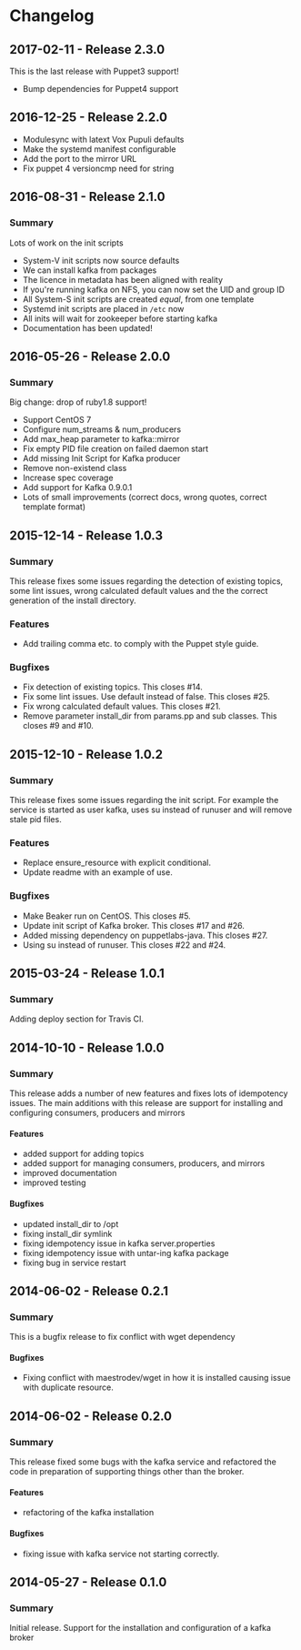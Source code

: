 # Changelog

## 2017-02-11 - Release 2.3.0

This is the last release with Puppet3 support!
- Bump dependencies for Puppet4 support

## 2016-12-25 - Release 2.2.0

- Modulesync with latext Vox Pupuli defaults
- Make the systemd manifest configurable
- Add the port to the mirror URL
- Fix puppet 4 versioncmp need for string

## 2016-08-31 - Release 2.1.0
### Summary
Lots of work on the init scripts

- System-V init scripts now source defaults
- We can install kafka from packages
- The licence in metadata has been aligned with reality
- If you're running kafka on NFS, you can now set the UID and group ID
- All System-S init scripts are created *equal*, from one template
- Systemd init scripts are placed in `/etc` now
- All inits will wait for zookeeper before starting kafka
- Documentation has been updated!

## 2016-05-26 - Release 2.0.0
### Summary
Big change: drop of ruby1.8 support!

- Support CentOS 7
- Configure  num_streams & num_producers
- Add max_heap parameter to kafka::mirror
- Fix empty PID file creation on failed daemon start
- Add missing Init Script for Kafka producer
- Remove non-existend class
- Increase spec coverage
- Add support for Kafka 0.9.0.1
- Lots of small improvements (correct docs, wrong quotes, correct template format)


## 2015-12-14 - Release 1.0.3
### Summary

  This release fixes some issues regarding the detection of existing topics,
  some lint issues, wrong calculated default values and the the correct
  generation of the install directory.

### Features

- Add trailing comma etc. to comply with the Puppet style guide.

### Bugfixes

- Fix detection of existing topics. This closes #14.
- Fix some lint issues. Use default instead of false. This closes #25.
- Fix wrong calculated default values. This closes #21.
- Remove parameter install_dir from params.pp and sub classes. This closes #9
  and #10.

## 2015-12-10 - Release 1.0.2
### Summary

  This release fixes some issues regarding the init script. For example the
  service is started as user kafka, uses su instead of runuser and will remove
  stale pid files.

### Features

- Replace ensure_resource with explicit conditional.
- Update readme with an example of use.

### Bugfixes

- Make Beaker run on CentOS. This closes #5.
- Update init script of Kafka broker. This closes #17 and #26.
- Added missing dependency on puppetlabs-java. This closes #27.
- Using su instead of runuser. This closes #22 and #24.

## 2015-03-24 - Release 1.0.1
### Summary

  Adding deploy section for Travis CI.

## 2014-10-10 - Release 1.0.0
### Summary

  This release adds a number of new features and fixes lots of idempotency issues.
  The main additions with this release are support for installing and configuring consumers, producers and mirrors

#### Features

- added support for adding topics
- added support for managing consumers, producers, and mirrors
- improved documentation
- improved testing

#### Bugfixes

- updated install_dir to /opt
- fixing install_dir symlink
- fixing idempotency issue in kafka server.properties
- fixing idempotency issue with untar-ing kafka package
- fixing bug in service restart

## 2014-06-02 - Release 0.2.1
### Summary

  This is a bugfix release to fix conflict with wget dependency

#### Bugfixes

 - Fixing conflict with maestrodev/wget in how it is installed causing issue with duplicate resource.

## 2014-06-02 - Release 0.2.0
### Summary

  This release fixed some bugs with the kafka service and refactored the code in preparation of supporting things other than the broker.

#### Features
 - refactoring of the kafka installation

#### Bugfixes
 - fixing issue with kafka service not starting correctly.

## 2014-05-27 - Release 0.1.0
### Summary

  Initial release. Support for the installation and configuration of a kafka broker
